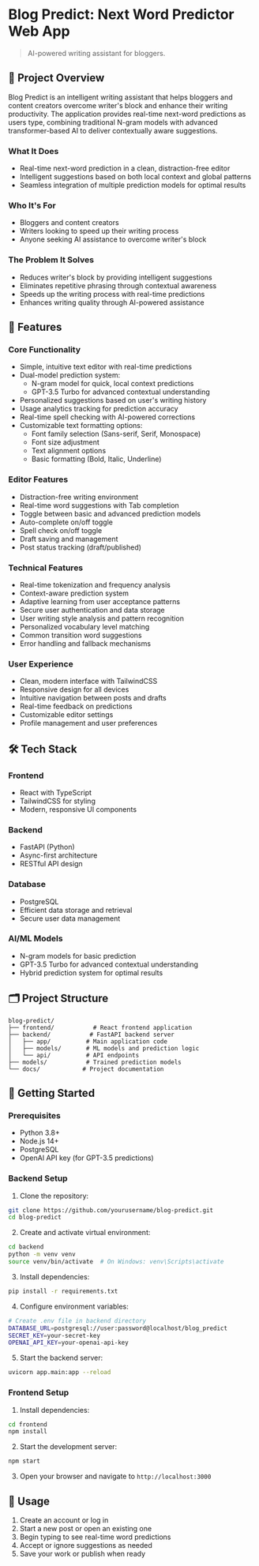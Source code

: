 # Blog Predict: Next Word Predictor Web App
> AI-powered writing assistant for bloggers.

## 📘 Project Overview

Blog Predict is an intelligent writing assistant that helps bloggers and content creators overcome writer's block and enhance their writing productivity. The application provides real-time next-word predictions as users type, combining traditional N-gram models with advanced transformer-based AI to deliver contextually aware suggestions.

### What It Does
- Real-time next-word prediction in a clean, distraction-free editor
- Intelligent suggestions based on both local context and global patterns
- Seamless integration of multiple prediction models for optimal results

### Who It's For
- Bloggers and content creators
- Writers looking to speed up their writing process
- Anyone seeking AI assistance to overcome writer's block

### The Problem It Solves
- Reduces writer's block by providing intelligent suggestions
- Eliminates repetitive phrasing through contextual awareness
- Speeds up the writing process with real-time predictions
- Enhances writing quality through AI-powered assistance

## 🚀 Features

### Core Functionality
- Simple, intuitive text editor with real-time predictions
- Dual-model prediction system:
  - N-gram model for quick, local context predictions
  - GPT-3.5 Turbo for advanced contextual understanding
- Personalized suggestions based on user's writing history
- Usage analytics tracking for prediction accuracy
- Real-time spell checking with AI-powered corrections
- Customizable text formatting options:
  - Font family selection (Sans-serif, Serif, Monospace)
  - Font size adjustment
  - Text alignment options
  - Basic formatting (Bold, Italic, Underline)

### Editor Features
- Distraction-free writing environment
- Real-time word suggestions with Tab completion
- Toggle between basic and advanced prediction models
- Auto-complete on/off toggle
- Spell check on/off toggle
- Draft saving and management
- Post status tracking (draft/published)

### Technical Features
- Real-time tokenization and frequency analysis
- Context-aware prediction system
- Adaptive learning from user acceptance patterns
- Secure user authentication and data storage
- User writing style analysis and pattern recognition
- Personalized vocabulary level matching
- Common transition word suggestions
- Error handling and fallback mechanisms

### User Experience
- Clean, modern interface with TailwindCSS
- Responsive design for all devices
- Intuitive navigation between posts and drafts
- Real-time feedback on predictions
- Customizable editor settings
- Profile management and user preferences

## 🛠 Tech Stack

### Frontend
- React with TypeScript
- TailwindCSS for styling
- Modern, responsive UI components

### Backend
- FastAPI (Python)
- Async-first architecture
- RESTful API design

### Database
- PostgreSQL
- Efficient data storage and retrieval
- Secure user data management

### AI/ML Models
- N-gram models for basic prediction
- GPT-3.5 Turbo for advanced contextual understanding
- Hybrid prediction system for optimal results

## 🗂 Project Structure
```
blog-predict/
├── frontend/           # React frontend application
├── backend/           # FastAPI backend server
│   ├── app/          # Main application code
│   ├── models/       # ML models and prediction logic
│   └── api/          # API endpoints
├── models/           # Trained prediction models
└── docs/            # Project documentation
```

## 🧪 Getting Started

### Prerequisites
- Python 3.8+
- Node.js 14+
- PostgreSQL
- OpenAI API key (for GPT-3.5 predictions)

### Backend Setup
1. Clone the repository:
```bash
git clone https://github.com/yourusername/blog-predict.git
cd blog-predict
```

2. Create and activate virtual environment:
```bash
cd backend
python -m venv venv
source venv/bin/activate  # On Windows: venv\Scripts\activate
```

3. Install dependencies:
```bash
pip install -r requirements.txt
```

4. Configure environment variables:
```bash
# Create .env file in backend directory
DATABASE_URL=postgresql://user:password@localhost/blog_predict
SECRET_KEY=your-secret-key
OPENAI_API_KEY=your-openai-api-key
```

5. Start the backend server:
```bash
uvicorn app.main:app --reload
```

### Frontend Setup
1. Install dependencies:
```bash
cd frontend
npm install
```

2. Start the development server:
```bash
npm start
```

3. Open your browser and navigate to `http://localhost:3000`

## 📝 Usage
1. Create an account or log in
2. Start a new post or open an existing one
3. Begin typing to see real-time word predictions
4. Accept or ignore suggestions as needed
5. Save your work or publish when ready
